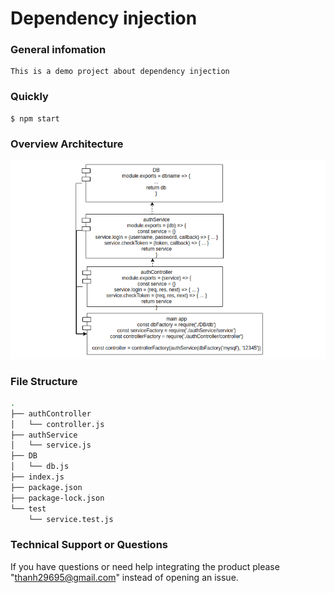# Dependency injection
### General infomation
```
This is a demo project about dependency injection
```

### Quickly
```text
$ npm start
```

### Overview Architecture
![](./dependency-injection.png)

### File Structure
```bash
.
├── authController
│   └── controller.js
├── authService
│   └── service.js
├── DB
│   └── db.js
├── index.js
├── package.json
├── package-lock.json
└── test
    └── service.test.js
```
### Technical Support or Questions
If you have questions or need help integrating the product please "thanh29695@gmail.com" instead of opening an issue.
